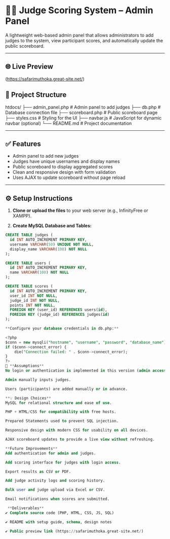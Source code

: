 # 🧑‍⚖️ Judge Scoring System – Admin Panel

A lightweight web-based admin panel that allows administrators to add judges to the system, view participant scores, and automatically update the public scoreboard.

---

## 🌐 Live Preview

(https://safarimuthoka.great-site.net/)

## 📁 Project Structure

htdocs/
├── admin_panel.php # Admin panel to add judges
├── db.php # Database connection file
├── scoreboard.php # Public scoreboard page
├── styles.css # Styling for the UI
├── navbar.js # JavaScript for dynamic navbar (optional)
└── README.md # Project documentation


---

## ✅ Features

- Admin panel to add new judges
- Judges have unique usernames and display names
- Public scoreboard to display aggregated scores
- Clean and responsive design with form validation
- Uses AJAX to update scoreboard without page reload

---

## ⚙️ Setup Instructions

1. **Clone or upload the files** to your web server (e.g., InfinityFree or XAMPP).

2. **Create MySQL Database and Tables:**


```sql
CREATE TABLE judges (
  id INT AUTO_INCREMENT PRIMARY KEY,
  username VARCHAR(50) UNIQUE NOT NULL,
  display_name VARCHAR(100) NOT NULL
);

CREATE TABLE users (
  id INT AUTO_INCREMENT PRIMARY KEY,
  name VARCHAR(100) NOT NULL
);

CREATE TABLE scores (
  id INT AUTO_INCREMENT PRIMARY KEY,
  user_id INT NOT NULL,
  judge_id INT NOT NULL,
  points INT NOT NULL,
  FOREIGN KEY (user_id) REFERENCES users(id),
  FOREIGN KEY (judge_id) REFERENCES judges(id)
);

**Configure your database credentials in db.php:**

<?php
$conn = new mysqli("hostname", "username", "password", "database_name");
if ($conn->connect_error) {
    die("Connection failed: " . $conn->connect_error);
}
?>
🔐 **Assumptions**
No login or authentication is implemented in this version (admin access is open).

Admin manually inputs judges.

Users (participants) are added manually or in advance.

**💡 Design Choices**
MySQL for relational structure and ease of use.

PHP + HTML/CSS for compatibility with free hosts.

Prepared Statements used to prevent SQL injection.

Responsive design with modern CSS for usability on all devices.

AJAX scoreboard updates to provide a live view without refreshing.

**Future Improvements**
Add authentication for admin and judges.

Add scoring interface for judges with login access.

Export results as CSV or PDF.

Add judge activity logs and scoring history.

Bulk user and judge upload via Excel or CSV.

Email notifications when scores are submitted.

 **Deliverables**
✔️ Complete source code (PHP, HTML, CSS, JS, SQL)

✔️ README with setup guide, schema, design notes

✔️ Public preview link (https://safarimuthoka.great-site.net/)
